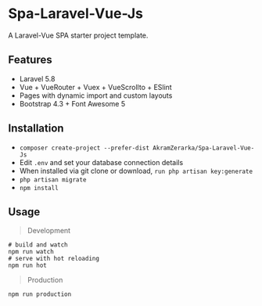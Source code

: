 # Spa-Laravel-Vue-Js

A Laravel-Vue SPA starter project template.

## Features

- Laravel 5.8
- Vue + VueRouter + Vuex + VueScrollto + ESlint
- Pages with dynamic import and custom layouts
- Bootstrap 4.3 + Font Awesome 5

## Installation
- `composer create-project --prefer-dist AkramZerarka/Spa-Laravel-Vue-Js`
- Edit `.env` and set your database connection details
- When installed via git clone or download, `run php artisan key:generate`
- `php artisan migrate`
- `npm install `

## Usage
> Development

```
# build and watch
npm run watch
# serve with hot reloading
npm run hot
```
> Production

```
npm run production
```
